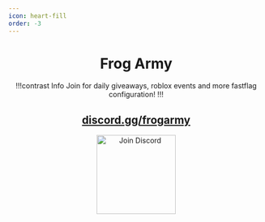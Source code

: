 ```yaml
---
icon: heart-fill
order: -3
---
```


<div align="center">

# Frog Army
!!!contrast Info
Join for daily giveaways, roblox events and more fastflag configuration!
!!!

## [discord.gg/frogarmy](https://discord.gg/frogarmy)
<a href="https://discord.gg/9EPzNZUN86">
  <img src="https://img.shields.io/discord/1349126823577129060?logo=discord&logoColor=white&label=discord&color=4d3dff" width="156" alt="Join Discord">
  </a>
